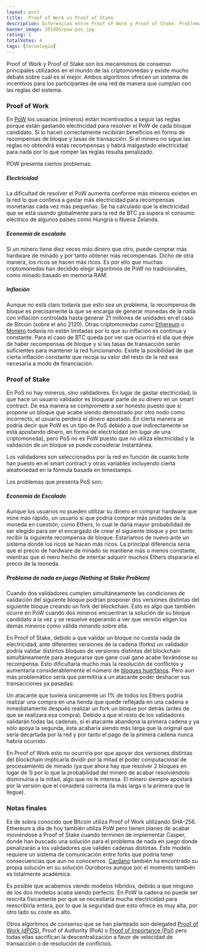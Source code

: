 ```yaml
---
layout: post
title:  Proof of Work vs Proof of Stake
description: Diferencias entre Proof of Work y Proof of Stake. Problemas e inconvenientes de cada uno.
banner_image: 201805/pow-pos.jpg
rating: 5
totalVotes: 4
tags: [tecnologia]
---
```


Proof of Work y Proof of Stake son los mecanismos de consenso principales utilizados en el mundo de las criptomonedas y existe mucho debate sobre cuál es el mejor. Ambos algoritmos ofrecen un sistema de incentivos para los participantes de una red de manera que cumplan con las reglas del sistema.

<!--more-->

### Proof of Work

En [PoW](/que-es-proof-of-work/) los usuarios (mineros) están incentivados a seguir las reglas porque están gastando electricidad para resolver el PoW de cada bloque candidato. Si lo hacen correctamente recibirán beneficios en forma de recompensas de bloque y tasas de transacción. Si el minero no sigue las reglas no obtendrá estas recompensas y habrá malgastado electricidad para nada por lo que romper las reglas resulta penalizado.

POW presenta ciertos problemas:

##### Electricidad
La dificultad de resolver el PoW aumenta conforme más mineros existen en la red lo que conlleva a gastar más electricidad para recompensas monetarias cada vez más pequeñas. Se ha calculado que la electricidad que se está usando globalmente para la red de BTC ya supera el consumo eléctrico de algunos países como Hungría o Nueva Zelanda.


##### Economía de escalado
Si un minero tiene diez veces más dinero que otro, puede comprar más hardware de minado y por tanto obtener más recompensas. Dicho de otra manera, los ricos se hacen más ricos. Es por ello que muchas criptomonedas han decidido elegir algoritmos de PoW no tradicionales, como minado basado en memoria RAM.

##### Inflación
Aunque no está claro todavía que esto sea un problema, la recompensa de bloque es precisamente la que se encarga de generar monedas de la nada con inflación controlada hasta generar 21 millones de unidades en el caso de Bitcoin (sobre el año 2120). Otras criptomonedas como [Ethereum](/que-es-ethereum) o [Monero](/que-es-monero) todavía no están limitadas por lo que su inflación es continua y constante. Para el caso de BTC queda por ver que ocurrirá el día que deje de haber recompensas de bloque y si las tasas de transacción serán suficientes para mantener la red funcionando. Existe la posibilidad de que cierta inflación constante que recoja su valor del resto de la red sea necesaria a modo de financiación.

### Proof of Stake

En PoS no hay mineros, sino validadores. En lugar de gastar electricidad, lo que hace un usuario validador es bloquear parte de su dinero en un smart contract. De esa manera se compromete a ser honesto puesto que si propone un bloque que acabe siendo demostrado por otro nodo como incorrecto, el usuario perderá el dinero apostado. En cierta manera se podría decir que PoW es un tipo de PoS debido a que indirectamente se está apostando dinero, en forma de electricidad (en lugar de una criptomoneda), pero PoS no es PoW puesto que no utiliza electricidad y la validación de un bloque se puede considerar instantánea.

Los validadores son seleccionados por la red en función de cuanto bote han puesto en el smart contract y otras variables incluyendo cierta aleatoriedad en la fórmula basada en timestamps.

Los problemas que presenta PoS son:

##### Economía de Escalado
Aunque los usuarios no pueden utilizar su dinero en comprar hardware que mine más rápido, un usuario si que podría comprar más unidades de la moneda en cuestión, como Ethers, lo cual le daría mayor probabilidad de ser elegido para ser el encargado de crear el siguiente bloque y por tanto recibir la siguiente recompensa de bloque. Estaríamos de nuevo ante un sistema donde los ricos se hacen más ricos. La principal diferencia sería que el precio de hardware de minado se mantiene más o menos constante, mientras que el mero hecho de intentar adquirir muchos Ethers dispararía el precio de la moneda.

##### Problema de nada en juego (**Nothing at Stake Problem**)
Cuando dos validadores cumplen simultáneamente las condiciones de validación del siguiente bloque podrían proponer dos versiones distintas del siguiente bloque creando un fork del blockchain. Esto es algo que también ocurre en PoW cuando dos mineros encuentran la solución de su bloque candidato a la vez y se resuelve esperando a ver que versión eligen los demás mineros como válida minando sobre ella.

En Proof of Stake, debido a que validar un bloque no cuesta nada de electricidad, ante diferentes versiones de la cadena (forks) un validador podría validar distintos bloques de versiones distintas del blockchain simultáneamente para asegurarse que gane cual gane acabe llevándose su recompensa. Esto dificultaría mucho más la resolución de conflictos y aumentaría considerablemente el número de [bloques huérfanos](/problema-escalabilidad/). Pero aun más problemático sería que permitiría a un atacante poder deshacer sus transacciones ya pasadas:

Un atacante que tuviera únicamente un 1% de todos los Ethers podría realizar una compra en una tienda que quede reflejada en una cadena e inmediatamente después realizar un fork un bloque por detrás (antes de que se realizara esa compra). Debido a que el resto de los validadores validarán todas las cadenas, si el atacante abandona la primera cadena y ya sólo apoya la segunda, ésta acabaría siendo más larga que la original que sería decartada por la red y por tanto el pago de la primera cadena nunca habría ocurrido.

En Proof of Work esto no ocurriría por que apoyar dos versiones distintas del blockchain implicaría dividir por la mitad el poder computacional de procesamiento de minado (ya que ahora hay que resolver 2 bloques en lugar de 1) por lo que la probabilidad del minero de acabar resolviéndolo disminuiría a la mitad, algo que no le interesa. El minero siempre apostará por la versión que el considera correcta (la más larga o la primera que le llegue).

### Notas finales

Es de sobra conocido que Bitcoin utiliza Proof of Work utilizando SHA-256. Ethereum a día de hoy también utiliza PoW pero tienen planes de acabar moviéndose a Proof of Stake cuando terminen de implementar Casper, donde han buscado una solución para el problema de nada en juego donde penalizarán a los validadores que validen cadenas distintas. Este modelo requiere un sistema de comunicación entre forks que podría tener consecuencias que aun no conocemos. [Cardano](/que-es-cardano) también ha encontrado su propia solución en su solución Ouroboros aunque por el momento también es totalmente académica.

Es posible que acabemos viendo modelos híbridos, debido a que ninguno de los dos modelos acaba siendo perfecto. En PoW la cadena no puede ser rescrita físicamente por que se necesitaría mucha electricidad para reescribirla entera, por lo que la seguridad que esto ofrece es muy alta, por otro lado su coste es alto.

Otros algoritmos de consenso que se han planteado son delegated [Proof of Work (dPOS)](/que-es-eos/), Proof of Authority (PoA) o [Proof of Importance (PoI)](/que-es-nem/) pero todas ellas sacrifican la descentralización a favor de velocidad de transacción o de resolución de conflictos.
